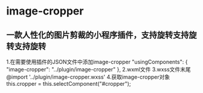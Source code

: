 # image-cropper
一款人性化的图片剪裁的小程序插件，支持旋转支持旋转支持旋转
----
1.在需要使用插件的JSON文件中添加image-cropper
"usingComponents": {
    "image-cropper": "../plugin/image-cropper"
  },
2.wxml文件
<image-cropper id="cropper" min_scale="0.3" imgWidth="100%" width="{{width}}" height="{{height}}"></image-cropper>
3.wxss文件末尾
@import '../plugin/image-cropper.wxss'
4.获取image-cropper对象
this.cropper = this.selectComponent("#cropper");
